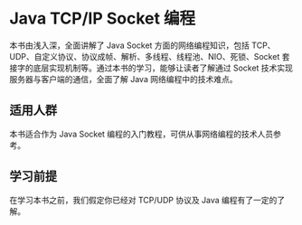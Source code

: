 # Java TCP/IP Socket 编程

本书由浅入深，全面讲解了 Java Socket 方面的网络编程知识，包括 TCP、UDP、自定义协议、协议成帧、解析、多线程、线程池、NIO、死锁、Socket 套接字的底层实现机制等。通过本书的学习，能够让读者了解通过 Socket 技术实现服务器与客户端的通信，全面了解 Java 网络编程中的技术难点。

## 适用人群

本书适合作为 Java Socket 编程的入门教程，可供从事网络编程的技术人员参考。

## 学习前提

在学习本书之前，我们假定你已经对 TCP/UDP 协议及 Java 编程有了一定的了解。